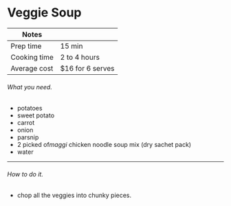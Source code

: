 # Veggie Soup


 Notes               |                   |
 ------------------- | ----------------- |
 Prep time           | 15 min            |
 Cooking time        | 2 to 4 hours      |
 Average cost        | $16 for 6 serves  |



###### What you need.

* potatoes
* sweet potato
* carrot
* onion
* parsnip
* 2 picked of*maggi* chicken noodle soup mix (dry sachet pack)
* water

---

###### How to do it.

* chop all the veggies into chunky pieces.
